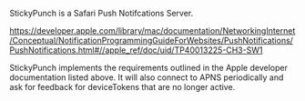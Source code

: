 StickyPunch is a Safari Push Notifcations Server.

https://developer.apple.com/library/mac/documentation/NetworkingInternet/Conceptual/NotificationProgrammingGuideForWebsites/PushNotifications/PushNotifications.html#//apple_ref/doc/uid/TP40013225-CH3-SW1

StickyPunch implements the requirements outlined in the Apple developer documentation listed above.  It will also connect to APNS periodically and ask for feedback for deviceTokens that are no longer active.
